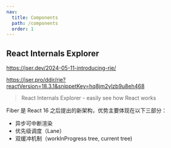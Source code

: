 ```yaml
---
nav:
  title: Components
  path: /components
  order: 1
---
```


## React Internals Explorer

https://jser.dev/2024-05-11-introducing-rie/

https://jser.pro/ddir/rie?reactVersion=18.3.1&snippetKey=hq8jm2ylzb9u8eh468

> React Internals Explorer - easily see how React works

Fiber 是 React 16 之后提出的新架构，优势主要体现在以下三部分：

- 异步可中断渲染
- 优先级调度（Lane）
- 双缓冲机制（workInProgress tree, current tree)
